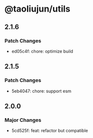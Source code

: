 # @taoliujun/utils

## 2.1.6

### Patch Changes

- ed05c4f: chore: optimize build

## 2.1.5

### Patch Changes

- 5eb4047: chore: support esm

## 2.0.0

### Major Changes

- 5cd525f: feat: refactor but compatible
